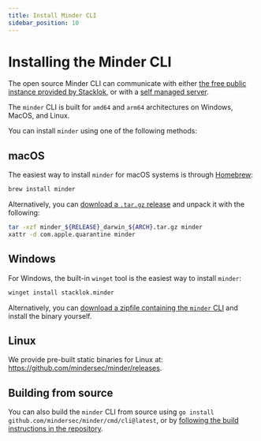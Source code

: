 ```yaml
---
title: Install Minder CLI
sidebar_position: 10
---
```


# Installing the Minder CLI

The open source Minder CLI can communicate with either [the free public instance provided by Stacklok](../../#minder-public-instance), or with a [self managed server](../run_minder_server/run_the_server).

The `minder` CLI is built for `amd64` and `arm64` architectures on Windows, MacOS, and Linux.

You can install `minder` using one of the following methods:

## macOS

The easiest way to install `minder` for macOS systems is through [Homebrew](https://brew.sh/):

```bash
brew install minder
```

Alternatively, you can [download a `.tar.gz` release](https://github.com/mindersec/minder/releases) and unpack it with the following:

```bash
tar -xzf minder_${RELEASE}_darwin_${ARCH}.tar.gz minder
xattr -d com.apple.quarantine minder
```

## Windows

For Windows, the built-in `winget` tool is the easiest way to install `minder`:

```bash
winget install stacklok.minder
```

Alternatively, you can [download a zipfile containing the `minder` CLI](https://github.com/mindersec/minder/releases) and install the binary yourself.

## Linux

We provide pre-built static binaries for Linux at: https://github.com/mindersec/minder/releases.

## Building from source

You can also build the `minder` CLI from source using `go install github.com/mindersec/minder/cmd/cli@latest`, or by [following the build instructions in the repository](https://github.com/mindersec/minder#build-from-source).
